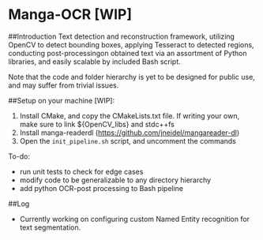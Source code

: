 # Manga-OCR [WIP]

##Introduction
Text detection and reconstruction framework, utilizing OpenCV to detect bounding boxes, applying Tesseract to detected regions, conducting post-processingon obtained text via an assortment of Python libraries, and easily scalable by included Bash script. 

Note that the code and folder hierarchy is yet to be designed for public use, and may suffer from trivial issues.

##Setup on your machine [WIP]:

1. Install CMake, and copy the CMakeLists.txt file. If writing your own, make sure to link ${OpenCV_libs} and stdc++fs
2. Install manga-readerdl (https://github.com/jneidel/mangareader-dl)
3. Open the ```init_pipeline.sh``` script, and uncomment the commands

To-do:
- run unit tests to check for edge cases
- modify code to be generalizable to any directory hierarchy
- add python OCR-post processing to Bash pipeline

##Log 
- Currently working on configuring custom Named Entity recognition for text segmentation.

